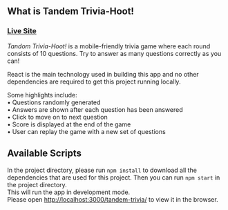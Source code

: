 ## What is Tandem Trivia-Hoot! 
### [Live Site](https://kxwzhang.github.io/tandem-trivia/)
*Tandom Trivia-Hoot!* is a mobile-friendly trivia game where each round consists of 10 questions.
Try to answer as many questions correctly as you can!

React is the main technology used in building this app and no other dependencies
are required to get this project running locally.

Some highlights include:\
• Questions randomly generated\
• Answers are shown after each question has been answered\
• Click to move on to next question\
• Score is displayed at the end of the game\
• User can replay the game with a new set of questions

## Available Scripts
In the project directory, please run `npm install` to download all the
dependencies that are used for this project. Then you can run `npm start` in the project directory.\
This will run the app in development mode.\
Please open [http://localhost:3000/tandem-trivia/](http://localhost:3000/tandem-trivia/) to view it in the browser.